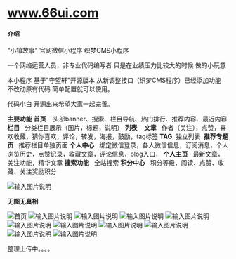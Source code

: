 # www.66ui.com

#### 介绍
"小镇故事" 官网微信小程序 织梦CMS小程序

一个网络运营人员，非专业代码编写者  只是在业绩压力比较大的时候 做的小玩意

本小程序 基于"守望轩"开源版本  从新调整接口（织梦CMS程序）已经添加功能 不改动原有代码 简单配置就可以使用。


代码小白 开源出来希望大家一起完善。

 **主要功能** 
 **首页**    头部banner、搜索、栏目导航、热门排行、推荐内容、最近内容
 **栏目**   分类栏目展示（图片，标题，说明）
 **列表**   
 **文章**   作者（关注），点赞，喜欢收藏，猜你喜欢，评论，转发，海报，鼓励，tag标签
 **TAG**  独立列表 
 **推荐专题页**   推荐栏目单独页面
 **个人中心**   绑定微信登录，各人微信信息，订阅消息，个人浏览历史，点赞记录，收藏文章，评论信息，blog入口，
 **个人主页**   最新文章，关注功能，精华文章
 **搜索功能**   全站搜索
 **积分中心**   积分等级，阅读、点赞、收藏、关注奖励积分

![输入图片说明](https://images.gitee.com/uploads/images/2020/0528/182107_84337075_763336.png "屏幕截图.png")


 **无图无真相** 

![首页](https://images.gitee.com/uploads/images/2020/0528/182447_a00a3645_763336.png "屏幕截图.png")
![输入图片说明](https://images.gitee.com/uploads/images/2020/0528/182613_4331a4c5_763336.png "屏幕截图.png")
![输入图片说明](https://images.gitee.com/uploads/images/2020/0528/182632_715644b4_763336.png "屏幕截图.png")
![输入图片说明](https://images.gitee.com/uploads/images/2020/0528/182730_dcccc0b5_763336.png "屏幕截图.png")
![输入图片说明](https://images.gitee.com/uploads/images/2020/0528/182748_29ecfc96_763336.png "屏幕截图.png")
![输入图片说明](https://images.gitee.com/uploads/images/2020/0528/182839_b3ae4848_763336.png "屏幕截图.png")
![输入图片说明](https://images.gitee.com/uploads/images/2020/0528/182903_8689da5b_763336.png "屏幕截图.png")
![输入图片说明](https://images.gitee.com/uploads/images/2020/0528/182928_9a7bcad7_763336.png "屏幕截图.png")
![输入图片说明](https://images.gitee.com/uploads/images/2020/0528/183014_6c64d325_763336.png "屏幕截图.png")
![输入图片说明](https://images.gitee.com/uploads/images/2020/0528/183051_3f6ee662_763336.png "屏幕截图.png")
![输入图片说明](https://images.gitee.com/uploads/images/2020/0528/183132_ec2f742b_763336.png "屏幕截图.png")


整理上传中。。。。